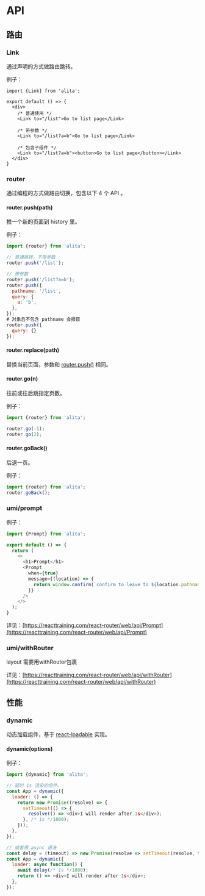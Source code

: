 # API

## 路由

### Link

通过声明的方式做路由跳转。

例子：

```markup
import {Link} from 'alita';

export default () => {
  <div>
    /* 普通使用 */
    <Link to="/list">Go to list page</Link>

    /* 带参数 */
    <Link to="/list?a=b">Go to list page</Link>

    /* 包含子组件 */
    <Link to="/list?a=b"><button>Go to list page</button></Link>
  </div>
}
```

### router

通过编程的方式做路由切换，包含以下 4 个 API 。

#### router.push(path)

推一个新的页面到 history 里。

例子：

```js
import {router} from 'alita';

// 普通跳转，不带参数
router.push('/list');

// 带参数
router.push('/list?a=b');
router.push({
  pathname: '/list',
  query: {
    a: 'b',
  },
});
# 对象且不包含 pathname 会报错
router.push({
  query: {}
});
```

#### router.replace(path)

替换当前页面，参数和 [router.push()](#router.push\(path\)) 相同。

#### router.go(n)

往前或往后跳指定页数。

例子：

```js
import {router} from 'alita';

router.go(-1);
router.go(2);
```

#### router.goBack()

后退一页。

例子：

```js
import {router} from 'alita';
router.goBack();
```

### umi/prompt

例子：

```js
import {Prompt} from 'alita';

export default () => {
  return (
    <>
      <h1>Prompt</h1>
      <Prompt
        when={true}
        message={(location) => {
          return window.confirm(`confirm to leave to ${location.pathname}?`);
        }}
      />
    </>
  );
}
```

详见：[https://reacttraining.com/react-router/web/api/Prompt](https://reacttraining.com/react-router/web/api/Prompt)

### umi/withRouter

layout 需要用withRouter包裹

详见：[https://reacttraining.com/react-router/web/api/withRouter](https://reacttraining.com/react-router/web/api/withRouter)

## 性能

### dynamic

动态加载组件，基于 [react-loadable](https://github.com/jamiebuilds/react-loadable) 实现。

#### dynamic(options)

例子：

```js
import {dynamic} from 'alita';

// 延时 1s 渲染的组件。
const App = dynamic({
  loader: () => {
    return new Promise((resolve) => {
      setTimeout(() => {
        resolve(() => <div>I will render after 1s</div>);
      }, /* 1s */1000);
    }));
  },
});

// 或者用 async 语法
const delay = (timeout) => new Promise(resolve => setTimeout(resolve, timeout));
const App = dynamic({
  loader: async function() {
    await delay(/* 1s */1000);
    return () => <div>I will render after 1s</div>;
  },
});
```
